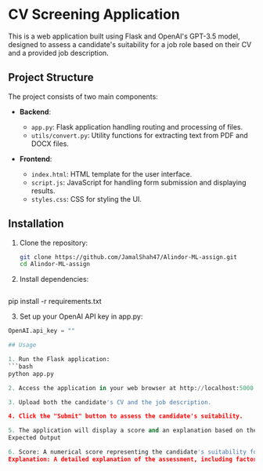 # CV Screening Application

This is a web application built using Flask and OpenAI's GPT-3.5 model, designed to assess a candidate's suitability for a job role based on their CV and a provided job description.

## Project Structure

The project consists of two main components:

- **Backend**:
  - `app.py`: Flask application handling routing and processing of files.
  - `utils/convert.py`: Utility functions for extracting text from PDF and DOCX files.

- **Frontend**:
  - `index.html`: HTML template for the user interface.
  - `script.js`: JavaScript for handling form submission and displaying results.
  - `styles.css`: CSS for styling the UI.

## Installation

1. Clone the repository:

   ```bash
   git clone https://github.com/JamalShah47/Alindor-ML-assign.git
   cd Alindor-ML-assign
2. Install dependencies:
   ```bash
pip install -r requirements.txt

3. Set up your OpenAI API key in app.py:
  ```python
OpenAI.api_key = ""

## Usage

1. Run the Flask application:
  ```bash
python app.py

2. Access the application in your web browser at http://localhost:5000.

3. Upload both the candidate's CV and the job description.

4. Click the "Submit" button to assess the candidate's suitability.

5. The application will display a score and an explanation based on the assessment.
Expected Output

6. Score: A numerical score representing the candidate's suitability for the role.
Explanation: A detailed explanation of the assessment, including factors considered and feedback.

